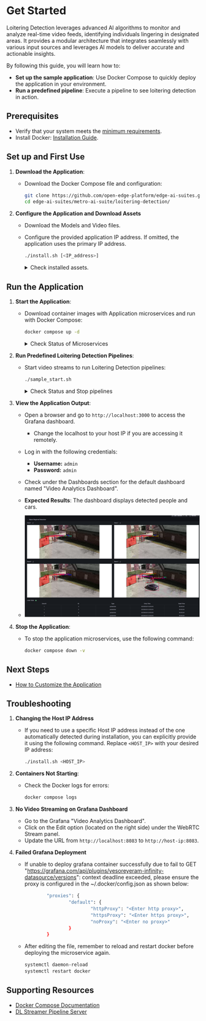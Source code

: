 
# Get Started

Loitering Detection leverages advanced AI algorithms to monitor and analyze real-time video feeds, identifying individuals lingering in designated areas. It provides a modular architecture that integrates seamlessly with various input sources and leverages AI models to deliver accurate and actionable insights.

By following this guide, you will learn how to:
- **Set up the sample application**: Use Docker Compose to quickly deploy the application in your environment.
- **Run a predefined pipeline**: Execute a pipeline to see loitering detection in action.

## Prerequisites
- Verify that your system meets the [minimum requirements](./system-requirements.md).
- Install Docker: [Installation Guide](https://docs.docker.com/get-docker/).

## Set up and First Use

1. **Download the Application**:
    - Download the Docker Compose file and configuration:
      ```bash
      git clone https://github.com/open-edge-platform/edge-ai-suites.git
      cd edge-ai-suites/metro-ai-suite/loitering-detection/
      ```

2. **Configure the Application and Download Assets**
   - Download the Models and Video files.
   - Configure the provided application IP address. If omitted, the application uses the primary IP address.

     ```bash
     ./install.sh [<IP_address>]
     ```
      <details>
      <summary>
      Check installed assets.
      </summary>

      The `install.sh` script downloads the following assets:

      **Models**
      - **pedestrian-and-vehicle-detector-adas-0001**: This model is obtained from the Open Model Zoo.

      **Videos**

      | **Video Name**       | **Download URL**         |
      |-----------------------|--------------------------|
      | VIRAT_S_000101.mp4    | [VIRAT_S_000101.mp4](https://github.com/intel/metro-ai-suite/raw/refs/heads/videos/videos/VIRAT_S_000101.mp4) |
      | VIRAT_S_000102.mp4    | [VIRAT_S_000102.mp4](https://github.com/intel/metro-ai-suite/raw/refs/heads/videos/videos/VIRAT_S_000102.mp4) |
      | VIRAT_S_000103.mp4    | [VIRAT_S_000103.mp4](https://github.com/intel/metro-ai-suite/raw/refs/heads/videos/videos/VIRAT_S_000103.mp4) |
      | VIRAT_S_000104.mp4    | [VIRAT_S_000104.mp4](https://github.com/intel/metro-ai-suite/raw/refs/heads/videos/videos/VIRAT_S_000104.mp4) |

      </details>

## Run the Application

1. **Start the Application**:
    - Download container images with Application microservices and run with Docker Compose:
      ```bash
      docker compose up -d
       ```
      <details>
      <summary>
      Check Status of Microservices
      </summary>

      - The application starts the following microservices, see also [How it Works](./Overview.md#how-it-works).

      ![Architecture Diagram](./_images/loitering-detection-architecture.drawio.svg)

      - To check if all microservices are in Running state:
        ```bash
        docker ps
        ```
      </details>

2. **Run Predefined Loitering Detection Pipelines**:
    - Start video streams to run Loitering Detection pipelines:
        ```bash
        ./sample_start.sh
        ```
      <details>
      <summary>
      Check Status and Stop pipelines
      </summary>

      - To check the status:
        ```bash
        ./sample_status.sh
        ```

      - To stop the pipelines without waiting for video streams to finish replay:
        ```bash
        ./sample_stop.sh
        ```
      </details>

3. **View the Application Output**:
    - Open a browser and go to `http://localhost:3000` to access the Grafana dashboard.
        - Change the localhost to your host IP if you are accessing it remotely.
    - Log in with the following credentials:
        - **Username:** `admin`
        - **Password:** `admin`
    - Check under the Dashboards section for the default dashboard named "Video Analytics Dashboard".

    - **Expected Results**: The dashboard displays detected people and cars.
    - ![Dashboard Example](_images/grafana.png)

4. **Stop the Application**:
    - To stop the application microservices, use the following command:
      ```bash
      docker compose down -v
      ```

## Next Steps
- [How to Customize the Application](how-to-customize-application.md)

## Troubleshooting

1. **Changing the Host IP Address**

    - If you need to use a specific Host IP address instead of the one automatically detected during installation, you can explicitly provide it using the following command. Replace `<HOST_IP>` with your desired IP address:

      ```bash
      ./install.sh <HOST_IP>
      ```

2. **Containers Not Starting**:
   - Check the Docker logs for errors:
     ```bash
     docker compose logs
     ```

3. **No Video Streaming on Grafana Dashboard**
    - Go to the Grafana "Video Analytics Dashboard".
    - Click on the Edit option (located on the right side) under the WebRTC Stream panel.
    - Update the URL from `http://localhost:8083` to `http://host-ip:8083`.

4. **Failed Grafana Deployment**
    - If unable to deploy grafana container successfully due to fail to GET "https://grafana.com/api/plugins/yesoreyeram-infinity-datasource/versions": context deadline exceeded, please ensure the proxy is configured in the ~/.docker/config.json as shown below:

      ```bash
              "proxies": {
                      "default": {
                              "httpProxy": "<Enter http proxy>",
                              "httpsProxy": "<Enter https proxy>",
                              "noProxy": "<Enter no proxy>"
                      }
              }
      ```

    - After editing the file, remember to reload and restart docker before deploying the microservice again.

      ```bash
      systemctl daemon-reload
      systemctl restart docker
      ```

## Supporting Resources
- [Docker Compose Documentation](https://docs.docker.com/compose/)
- [DL Streamer Pipeline Server](https://docs.edgeplatform.intel.com/dlstreamer-pipeline-server/3.0.0/user-guide/Overview.html)
